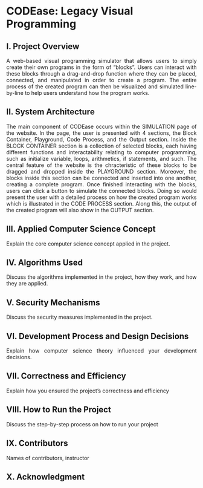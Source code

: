 # CODEase: Legacy Visual Programming

## I. Project Overview
<p align="justify">A web-based visual programming simulator that allows users to simply create their own programs in the form of  “blocks”. Users can interact with these blocks through a drag-and-drop function where they can be placed, connected, and manipulated in order to create a program. The entire process of the created program can then be visualized and simulated line-by-line to help users understand how the program works.</p>

## II. System Architecture
<p align="justify">The main component of CODEase occurs within the SIMULATION page of the website. In the page, the user is presented with 4 sections, the Block Container, Playground, Code Process, and the Output section. Inside the BLOCK CONTAINER section is a collection of selected blocks, each having different functions and interactability relating to computer programming, such as initialize variable, loops, arithmetics, if statements, and such. The central feature of the website is the chracteristic of these blocks to be dragged and dropped inside the PLAYGROUND section. Moreover, the blocks inside this section can be connected and inserted into one another, creating a complete program. Once finished interacting with the blocks, users can click a button to simulate the connected blocks. Doing so would present the user with a detailed process on how the created program works which is illustrated in the CODE PROCESS section. Along this, the output of the created program will also show in the OUTPUT section.</p>

## III. Applied Computer Science Concept
<p align="justify">Explain the core computer science concept applied in the project.</p>

## IV. Algorithms Used
<p align="justify">Discuss the algorithms implemented in the project, how they work, and how they are applied.</p>

## V. Security Mechanisms
<p align="justify">Discuss the security measures implemented in the project.</p>

## VI. Development Process and Design Decisions
<p align="justify">Explain how computer science theory influenced your development decisions.</p>

## VII. Correctness and Efficiency
<p align="justify">Explain how you ensured the project’s correctness and efficiency</p>

## VIII. How to Run the Project
<p align="justify">Discuss the step-by-step process on how to run your project</p>

## IX. Contributors
<p align="justify">Names of contributors, instructor</p>

## X. Acknowledgment
<p align="justify"> </p>
